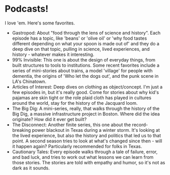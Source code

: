 Podcasts!
=========

I love 'em. Here's some favorites.

* Gastropod: About "food through the lens of science and history". Each episode has a topic, like 'beans' or 'olive oil' or 'why food tastes different depending on what your spoon is made out of' and they do a deep dive on that topic, pulling in science, lived experiences, and history - whatever makes it interesting.
* 99% Invisible: This one is about the design of everyday things, from built structures to tools to institutions. Some recent favorites include a series of mini-stories about trains, a model 'village' for people with dementia, the origins of 'Who let the dogs out', and the punk scene in LA's Chinatown.
* Articles of Interest: Deep dives on clothing as object/concept. I'm just a few episodes in, but it's really good. Come for stories about why kid's pajamas are skin tight or the role plaid cloth has played in cultures around the world, stay for the history of the Jacquard loom.
* The Big Dig: A mini-series, really, that walks through the history of the Big Dig, a massive infrastructure project in Boston. Where did the idea originate? How did it ever get built?
* The Disconnect: Another finite series, this one about the record-breaking power blackout in Texas during a winter storm. It's looking at the lived experience, but also the history and politics that led us to that point. A second season tries to look at what's changed since then - will it happen again? Particularly recommended for folks in Texas.
* Cautionary Tales: Every episode walks through a tale of failure, error, and bad luck, and tries to work out what lessons we can learn from those stories. The stories are told with empathy and humor, so it's not as dark as it sounds.
